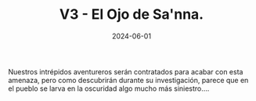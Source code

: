 ﻿---
title: V3 - El Ojo de Sa'nna.
summary: El pueblo de Raimus Caimas en Vermigor lleva años padeciendo los ataques de una criatura desconocida cada mes durante la luna llena.
authors:
- Joaquín Blanes Garrido
date: 2024-06-01
type: post
categories:
- Clasicos de la Marca
- Linea V
tags:
- Vermigor
- Templo
- Terror
- Investigación
minlevels: "3"
maxlevels: "3"
prices: 7,50€
session: "2"
mincharacters: "4"
maxcharacters: "6"
eval: oficial
cover: "V3-el-ojo-de-sanna.jpg"
download: "V3-el-ojo-de-sanna.pdf"
moreinfo: "https://tesorosdelamarca.com/producto/el-ojo-sanna/"
license: "OGL"
draft: false

---

Nuestros intrépidos aventureros serán contratados para acabar con esta amenaza, pero como descubrirán durante su investigación, parece que en el pueblo se larva en la oscuridad algo mucho más siniestro….
